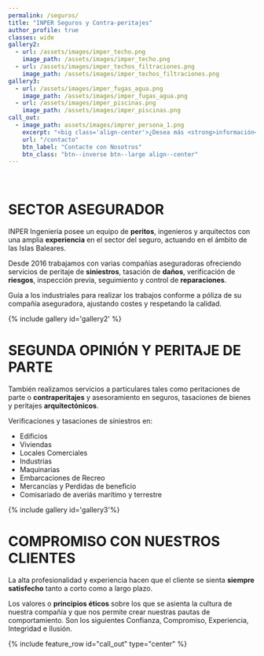 ```yaml
---
permalink: /seguros/
title: "INPER Seguros y Contra-peritajes"
author_profile: true
classes: wide
gallery2:
  - url: /assets/images/imper_techo.png
    image_path: /assets/images/imper_techo.png
  - url: /assets/images/imper_techos_filtraciones.png
    image_path: /assets/images/imper_techos_filtraciones.png
gallery3:
  - url: /assets/images/imper_fugas_agua.png
    image_path: /assets/images/imper_fugas_agua.png
  - url: /assets/images/imper_piscinas.png
    image_path: /assets/images/imper_piscinas.png
call_out:
  - image_path: assets/images/imprer_persona_1.png
    excerpt: "<big class='align-center'>¿Desea más <strong>información</strong>?</big>"
    url: "/contacto"
    btn_label: "Contacte con Nosotros"
    btn_class: "btn--inverse btn--large align--center"
---
```



<br>SECTOR ASEGURADOR 
====

INPER Ingeniería posee un equipo de __peritos__, ingenieros y arquitectos con una amplia __experiencia__ en el sector del seguro, actuando en el ámbito de las Islas Baleares.

Desde 2016 trabajamos con varias compañías aseguradoras ofreciendo servicios de peritaje de __siniestros__, tasación de __daños__, verificación de __riesgos__, inspección previa, seguimiento y control de __reparaciones__.

Guía a los industriales para realizar los trabajos conforme a póliza de su compañía aseguradora, ajustando costes y respetando la calidad.

{% include gallery id='gallery2' %}

SEGUNDA OPINIÓN Y PERITAJE DE PARTE
===========
También realizamos servicios a particulares tales como peritaciones de parte o __contraperitajes__ y asesoramiento en seguros, tasaciones de bienes y peritajes __arquitectónicos__. 

Verificaciones y tasaciones de siniestros en:
* Edificios
* Viviendas 
* Locales Comerciales
* Industrias
* Maquinarias
* Embarcaciones de Recreo
* Mercancías y Perdidas de beneficio
* Comisariado de averiás marítimo y terrestre 

{% include gallery id='gallery3'%}

COMPROMISO CON NUESTROS CLIENTES
=======

La alta profesionalidad y experiencia hacen que el cliente se sienta __siempre satisfecho__ tanto a corto como a largo plazo.

Los valores o __principios éticos__ sobre los que se asienta la cultura de nuestra compañía y que nos permite crear nuestras pautas de comportamiento. Son los siguientes Confianza, Compromiso, Experiencia, Integridad e Ilusión.

{% include feature_row id="call_out" type="center" %}


<style>

    .t1{
        color: #123FFF; 
    }

</style>